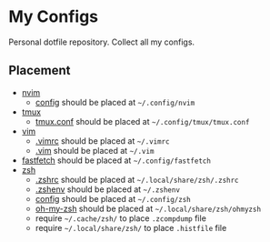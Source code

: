 # My Configs

Personal dotfile repository. Collect all my configs.

## Placement

- [nvim](./nvim/)
    - [config](./nvim/config/) should be placed at `~/.config/nvim`
- [tmux](./tmux/)
    - [tmux.conf](./tmux/tmux.conf) should be placed at `~/.config/tmux/tmux.conf`
- [vim](./vim/)
    - [.vimrc](./vim/.vimrc) should be placed at `~/.vimrc`
    - [.vim](./vim/.vim/) should be placed at `~/.vim`
- [fastfetch](./fastfetch/) should be placed at `~/.config/fastfetch`
- [zsh](./zsh/)
    - [.zshrc](./zsh/.zshrc) should be placed at `~/.local/share/zsh/.zshrc`
    - [.zshenv](./zsh/.zshenv) should be placed at `~/.zshenv`
    - [config](./zsh/config/) should be placed at `~/.config/zsh`
    - [oh-my-zsh](https://github.com/ohmyzsh/ohmyzsh) should be placed at `~/.local/share/zsh/ohmyzsh`
    - require `~/.cache/zsh/` to place `.zcompdump` file
    - require `~/.local/share/zsh/` to place `.histfile` file


